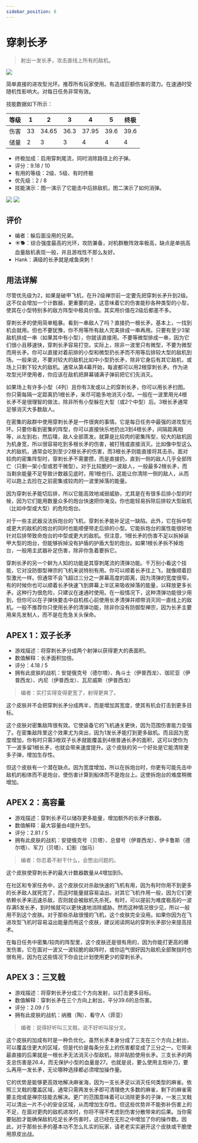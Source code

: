 ```yaml
---
sidebar_position: 8
---
```


# 穿刺长矛

> 射出一发长矛，攻击直线上所有的敌机。

<img src="/terms/vl.png" style={{zoom:1.25}}/>

简单直接的进攻型光环。推荐所有玩家使用。有造成巨额伤害的潜力。在速通时受随机性影响大。对每日任务非常有效。

技能数据如下所示：

| 等级 | 1    | 2     | 3    | 4     | 5    | 终极 |
| ---- | ---- | ----- | ---- | ----- | ---- | ---- |
| 伤害 | 33   | 34.65 | 36.3 | 37.95 | 39.6 | 39.6 |
| 储量 | 2    | 3     | 3    | 4     | 4    | 4    |

- 终极加成：启用穿刺尾流，同时消除路径上的子弹。
- 评分：9.18 / 10
- 有用的等级：2级、5级、有时终极
- 优先级：2 / 8
- 技能演示：图一演示了它能击中后排敌机，图二演示了如何消弹。

<img src="/skills/vl_pierce.gif" style={{zoom:1}}/>
<img src="/skills/vl_bullet_clear.gif" style={{zoom:1}}/>

## 评价

- 编者：躲后面没用的兄弟。
- ☀🐕：综合强度最高的光环，攻防兼备，对机群散阵效率极高，缺点是单挑高血量敌机表现一般，并且游戏性不那么友好。
- Hank：满级的长矛就是咸鱼突刺！

## 用法详解

尽管优先级为2，如果是破甲飞机，在升2级禅宗前一定要先把穿刺长矛升到2级。这不仅会增加一个计数器，更重要的是，这意味着它的伤害能秒各种类型的小型，使其在小型特别多的敌方阵型中极具价值。其实用价值在2级后都差不多。

穿刺长矛的使用简单粗暴。看到一串敌人了吗？直接扔一根长矛。基本上，一找到机会就用。但也不要犹豫，你不用等所有敌人完美排成一串再用。只要有至少3架敌机排成一串（如果其中有小型），你就该直接用。不要等微型排成一串，因为它们很小且移速快，穿刺长矛容易打空。实际上，除非一波里只有微型，不要为微型而用长矛。你可以直接对着前排的小型和微型扔长矛而不用等后排较大型的敌机到场。一般来说，不要对较大的敌机比如中小型扔长矛，除非它身后有其它敌机，或场上只剩下较大的敌机。通常从第4幕开始，每波都可以用2根穿刺长矛。作为进攻型光环使用者，你应该在敌机把屏幕铺满子弹前把它们先消灭。

如果场上有许多小型（4列）且你有3发或以上的穿刺长矛，你可以用长矛扫图。你只需每隔一定距离扔1根长矛，来尽可能多地消灭小型。一般在一波里用光4根长矛不是很理智的做法，除非所有小型躲在大型（或2个中型）后。3根长矛通常足够消灭大多数敌人。

在密集的敌群中使用穿刺长矛是一件很爽的事情。它是每日任务中最强的进攻型光环。只要你看到密集的阵型，你可以直接快乐地扔出3到4根长矛，间隔距离相等，从左到右，然后噗，敌人全部蒸发。就算是比较肉的密集阵型，较大的敌机因为机身宽，所以很容易吃到多根长矛的伤害，被打残或直接消灭。比如像中型这么大的敌机，通常会吃到至少2根长矛的伤害，而3根长矛则能直接将其击杀。面对较肉的密集阵型时，穿刺长矛不需要攒，而是直接扔，直到一侧的敌人几乎全部阵亡（只剩一架小型或若干微型）。对于比较脆的一波敌人，一般最多2根长矛，而当剩余能量不足导致计数器见底时，用1根也行。这能让你清除一侧的敌人，从而可以跑上去捡在之前密集或较肉的一波里掉落的能量。

因为穿刺长矛能切后排，所以它能高效地减弱威胁，尤其是在有很多后排小型的时候，因为它们能用数量众多的炮台快速把你淹没。你也能轻易拆除后排较大型敌机（比如中型或大型）的危险炮台。

对于一些主武器没法拆炮台的飞机，穿刺长矛能补足这一缺陷。此外，它在拆中型或更大的敌机的炮台的同时也能顺便带走后排的小型。它能拆炮台的属性能很好地针对后排带致命炮台的中型或更大的敌机。但注意，1根长矛的伤害不足以拆掉装甲大型的炮台，但能够拆掉没有护盾的护盾大型的炮台。如果1根长矛拆不掉炮台，一般用主武器补足伤害，除非你急着要拆它。

穿刺长矛的另一个鲜为人知的功能是其穿刺尾流的清弹功能。千万别小看这个技能，它对没防御型禅宗的飞机来说特别有用。你可以顺着长矛往上飞，就像顺着巨型激光一样。但通常不会飞超过三分之一屏幕高度的距离，因为清弹的宽度很窄。有的时候你也可以顺着长矛快速飞到屏幕上半区来吸收掉落的能量，以释放更多长矛。这种行为很危险，只建议在速通时使用。在一般情况下，这种清弹功能很少用到，但你可以在子弹快要击中自机核心前使用长矛清弹并顺带消灭同一直线上的敌机。一般不推荐你只使用长矛的清弹功能，除非你没有防御型禅宗，因为长矛主要用来先发制人，而不是在危急关头保命。

## APEX 1：双子长矛

- 游戏描述：将穿刺长矛分成两个射弹以获得更大的表面积。
- 数值解释：长矛面积加倍。
- 评分：4.18 / 5
- 拥有此皮肤的战机：安提俄克号（德尔塔）、角斗士（伊普西龙）、珈尼亚（伊普西龙）、内尼（伊普西龙）、瓦尼威斯（伊普西龙）

> 编者：实打实得变得更宽了，射得更爽了。

这个皮肤并不会把穿刺长矛分成两半，而是增加其宽度，使其有机会打击到更多目标。

这个皮肤对密集敌阵很有效。它使装备它的飞机通关更快，因为范围伤害能力变强了。在密集敌阵里这个效果尤为突出，因为1发长矛能打到更多敌机。而且因为宽度增加，你有时只需3根双子长矛就能覆盖到4根普通长矛的面积，这可以使你为下一波多留1根长矛，也就会带来速度提升。这个皮肤的另一个好处是它能清除更多子弹，增加生存性。

但这个皮肤有一个潜在缺点。因为宽度增加，所以在拆炮台时，你更有可能先击中敌机的船体而不是炮台，使伤害计算到船体而不是炮台上。这使拆炮台的难度稍微增加。

## APEX 2：高容量

- 游戏描述：穿刺长矛可以储存更多能量，增加额外的长矛计数器。
- 数值解释：最大容量由4提升至5。
- 评分：2.81 / 5
- 拥有此皮肤的战机：安提俄克号（贝塔）、总督号（伊普西龙）、伊卡鲁斯（德尔塔）、军刀（贝塔）、幻影（伽马）

> 编者：你忍着不射干什么，会憋出问题的。

这个皮肤使穿刺长矛的最大计数器数量从4增加到5。

在社区和专家任务中，这个皮肤仅对杀敌快速的飞机有用，因为有时你用不到更多的长矛敌人就死完了，而这时能量就容易溢出。对其它飞机作用一般，因为它们更依赖长矛来迅速杀敌，否则就会被敌机先杀死。有时，可以提前为难度极高的一波存满5发长矛，到时候就可以更快速地消除威胁。然而这种情况很少见，所以一般用不到这个皮肤。对于那些杀敌很慢的飞机，这个皮肤完全没用。如果你因为在飞进攻型飞机时容易溢出能量而用这个皮肤，建议阅读网站的穿刺长矛部分来提高技术。

在每日任务中密集/较肉的阵型里，这个皮肤还是很有用的，因为你能打更高的爆发伤害。它在面对一波又一波较脆的敌阵时，或你运气很好因为敌机全部聚拢时也很有用，因为在这些情况下你会比计划使用更少的穿刺长矛。

## APEX 3：三叉戟

- 游戏描述：将穿刺长矛分成三个方向发射，以打击更多目标。
- 数值解释：穿刺长矛在三个方向上射出，平分39.6的总伤害。
- 评分：2.09 / 5
- 拥有此皮肤的战机：纳雅（陶）、看守人（菲亚）

> 编者：说得好听叫三叉戟，说不好听叫尿分叉。

这个皮肤的加成有时是一种负优化。虽然长矛本身分成了三支在三个方向上射出，可以覆盖住更大的区域，但是代价是每条分支上的伤害都变成了三分之一。它带来最直接的后果就是一根长矛无法消灭小型敌机，除非贴脸使用长矛。三支长矛的两支总伤害是26.4，而无保护小型的血量是27。也就是说，要么使用主炮补刀，要么再用一发长矛，无论哪种选择都必须增加操作量。

它的优势是能够更高效地解决麻雀海，因为一支长矛足以消灭任何类型的麻雀。依照三叉戟的覆盖区域，通常只需两发长矛即可清理绝大多数的麻雀，剩下的麻雀需要主炮或是禅宗技能去解决。更广的范围意味着可以消除更多的子弹，一发三叉戟可以清出一片不小的安全区域，从而增加生存性。但这些优势并不能弥补伤害上的不足，在面对更肉的敌机进攻时，你将不得不考虑到伤害分散带来的后果。当你需要贴脸才能确保敌机吃足长矛伤害时，这已经在无形之中增加了你的操作数。因此，对于那些长矛的基本功不怎么扎实的玩家，请老老实实避开这个皮肤或干脆使用原皮出战。